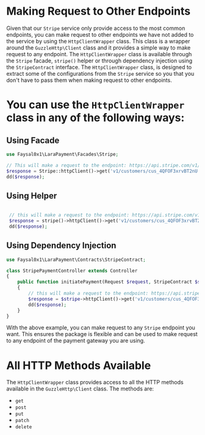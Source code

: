 # Making Request to Other Endpoints
Given that our `Stripe` service only provide access to the most common endpoints, you can make request to other endpoints
we have not added to the service by using the `HttpClientWrapper` class. This class is a wrapper around the `GuzzleHttp\Client`
class and it provides a simple way to make request to any endpoint. The `HttpClientWrapper` class is available through the 
`Stripe` facade, `stripe()` helper or through dependency injection using the `StripeContract` interface.
The `HttpClientWrapper` class, is designed to extract some of the configurations from the `Stripe` service so you
that you don't have to pass them when making request to other endpoints.

# You can use the `HttpClientWrapper` class in any of the following ways:
## Using Facade
```php
use Faysal0x1\LaraPayment\Facades\Stripe;

// This will make a request to the endpoint: https://api.stripe.com/v1/customers/cus_4QFOF3xrvBT2nU as a get request
$response = Stripe::httpClient()->get('v1/customers/cus_4QFOF3xrvBT2nU');
dd($response);

```

## Using Helper
```php

 // this will make a request to the endpoint: https://api.stripe.com/v1/customers/cus_4QFOF3xrvBT2nU as a get request
 $response = stripe()->httpClient()->get('v1/customers/cus_4QFOF3xrvBT2nU');
 dd($response);

```

## Using Dependency Injection
```php
use Faysal0x1\LaraPayment\Contracts\StripeContract;

class StripePaymentController extends Controller
{
    public function initiatePayment(Request $request, StripeContract $stripe)
    {
        // this will make a request to the endpoint: https://api.stripe.com/v1/customers/cus_4QFOF3xrvBT2nU as a get request
        $response = $stripe->httpClient()->get('v1/customers/cus_4QFOF3xrvBT2nU');
        dd($response);
    }
}

```

With the above example, you can make request to any `Stripe` endpoint you want. This ensures the package is flexible and can be used
to make request to any endpoint of the payment gateway you are using.

# All HTTP Methods Available
The `HttpClientWrapper` class provides access to all the HTTP methods available in the `GuzzleHttp\Client` class. The methods are:
- `get`
- `post`
- `put`
- `patch`
- `delete`
